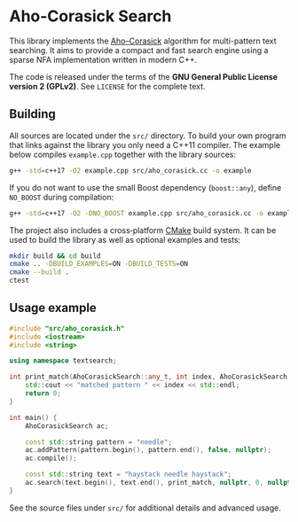 # Aho-Corasick Search

This library implements the [Aho–Corasick](https://en.wikipedia.org/wiki/Aho%E2%80%93Corasick_algorithm) algorithm for multi-pattern text searching. It aims to provide a compact and fast search engine using a sparse NFA implementation written in modern C++.

The code is released under the terms of the **GNU General Public License version 2 (GPLv2)**. See `LICENSE` for the complete text.

## Building

All sources are located under the `src/` directory. To build your own program that links against the library you only need a C++11 compiler. The example below compiles `example.cpp` together with the library sources:

```sh
g++ -std=c++17 -O2 example.cpp src/aho_corasick.cc -o example
```

If you do not want to use the small Boost dependency (`boost::any`), define `NO_BOOST` during compilation:

```sh
g++ -std=c++17 -O2 -DNO_BOOST example.cpp src/aho_corasick.cc -o example
```

The project also includes a cross‑platform [CMake](https://cmake.org/) build
system. It can be used to build the library as well as optional examples and
tests:

```sh
mkdir build && cd build
cmake .. -DBUILD_EXAMPLES=ON -DBUILD_TESTS=ON
cmake --build .
ctest
```

## Usage example

```cpp
#include "src/aho_corasick.h"
#include <iostream>
#include <string>

using namespace textsearch;

int print_match(AhoCorasickSearch::any_t, int index, AhoCorasickSearch::any_t) {
    std::cout << "matched pattern " << index << std::endl;
    return 0;
}

int main() {
    AhoCorasickSearch ac;

    const std::string pattern = "needle";
    ac.addPattern(pattern.begin(), pattern.end(), false, nullptr);
    ac.compile();

    const std::string text = "haystack needle haystack";
    ac.search(text.begin(), text.end(), print_match, nullptr, 0, nullptr);
}
```

See the source files under `src/` for additional details and advanced usage.
